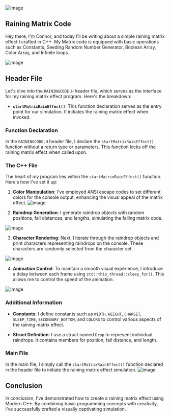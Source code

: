 ![image](https://github.com/connorngouana/rix/assets/115573354/69234e0e-4ac3-4067-8e1c-5938c49e1b95)

## Raining Matrix Code
Hey there, I'm Connor, and today I'll be writing about a simple raining matrix effect I crafted in C++. My Matrix code is equipped with basic operations such as Constants, Seeding Random Number Generator, Boolean Array, Color Array, and Infinite loops.

![image](https://github.com/connorngouana/rix/assets/115573354/a3844d83-ab71-4b35-aeaf-1843491da7e1)

## Header File

Let's dive into the `RAININGCODE.H` header file, which serves as the interface for my raining matrix effect program. Here's the breakdown:

- **`startMatrixRainEffect()`**: This function declaration serves as the entry point for our simulation. It initiates the raining matrix effect when invoked.

### Function Declaration

In the `RAININGCODE.H` header file, I declare the `startMatrixRainEffect()` function without a return type or parameters. This function kicks off the raining matrix effect when called upon.

### The C++ File

The heart of my program lies within the `startMatrixRainEffect()` function. Here's how I've set it up:

1. **Color Manipulation**: I've employed ANSI escape codes to set different colors for the console output, enhancing the visual appeal of the matrix effect.
![image](https://github.com/connorngouana/rix/assets/115573354/32d76312-a1dd-4981-8d21-64735b72755f)

2. **Raindrop Generation**: I generate raindrop objects with random positions, fall distances, and lengths, simulating the falling matrix code.

  ![image](https://github.com/connorngouana/rix/assets/115573354/5723cfdd-f00a-48fa-b978-2cd19f1e99ac)

3. **Character Rendering**: Next, I iterate through the raindrop objects and print characters representing raindrops on the console. These characters are randomly selected from the character set.

 ![image](https://github.com/connorngouana/rix/assets/115573354/844a4cff-2cac-4b3d-91ac-b3b0f07f88c1)


4. **Animation Control**: To maintain a smooth visual experience, I introduce a delay between each frame using `std::this_thread::sleep_for()`. This allows me to control the speed of the animation.
   
![image](https://github.com/connorngouana/rix/assets/115573354/844a4cff-2cac-4b3d-91ac-b3b0f07f88c1)

### Additional Information

- **Constants**: I define constants such as `WIDTH`, `HEIGHT`, `CHARSET`, `SLEEP_TIME`, `SECONDARY_BOTTOM`, and `COLORS` to control various aspects of the raining matrix effect.

- **Struct Definition**: I use a struct named `Drop` to represent individual raindrops. It contains members for position, fall distance, and length.

### Main File

In the main file, I simply call the `startMatrixRainEffect()` function declared in the header file to initiate the raining matrix effect simulation.
![image](https://github.com/connorngouana/rix/assets/115573354/26d5f17f-ad8b-4559-9a5f-9380d5fc45d7)


## Conclusion

In conclusion, I've demonstrated how to create a raining matrix effect using Modern C++. By combining basic programming concepts with creativity, I've successfully crafted a visually captivating simulation.
